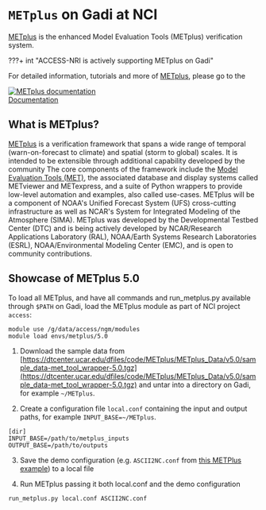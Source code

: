 # `METplus` on Gadi at NCI

[METplus](https://dtcenter.org/community-code/metplus) is the enhanced Model Evaluation Tools (METplus) verification system. 

???+ int "ACCESS-NRI is actively supporting METplus on Gadi"

For detailed information, tutorials and more of [METplus](https://metplus.readthedocs.io/en/latest/index.html), please go to the
 <div class="card-container">
     <a href="https://metplus.readthedocs.io/en/latest/index.html" class="vertical-card aspect-ratio2to1">
         <div class="vertical-card-image-container">
             <img src="../../../assets/model_evaluation/METplus_logo.png" alt="METplus documentation" class="img-contain"></img>
         </div>
         <div class="vertical-card-text-container bold">Documentation</div>
     </a>
 </div>

## What is METplus?

[METplus](https://dtcenter.org/community-code/metplus) is a verification framework that spans a wide range of temporal (warn-on-forecast to climate) and spatial (storm to global) scales. It is intended to be extensible through additional capability developed by the community The core components of the framework include the [Model Evaluation Tools (MET)](https://met.readthedocs.io/en/latest/), the associated database and display systems called METviewer and METexpress, and a suite of Python wrappers to provide low-level automation and examples, also called use-cases. METplus will be a component of NOAA's Unified Forecast System (UFS) cross-cutting infrastructure as well as NCAR's System for Integrated Modeling of the Atmosphere (SIMA). METplus was developed by the Developmental Testbed Center (DTC) and is being actively developed by NCAR/Research Applications Laboratory (RAL), NOAA/Earth Systems Research Laboratories (ESRL), NOAA/Environmental Modeling Center (EMC), and is open to community contributions.

## Showcase of METplus 5.0

To load all METplus, and have all commands and run_metplus.py available through `$PATH` on Gadi, load the METplus module as part of NCI project `access`:
```
module use /g/data/access/ngm/modules
module load envs/metplus/5.0
```

1. Download the sample data from [https://dtcenter.ucar.edu/dfiles/code/METplus/METplus_Data/v5.0/sample_data-met_tool_wrapper-5.0.tgz](https://dtcenter.ucar.edu/dfiles/code/METplus/METplus_Data/v5.0/sample_data-met_tool_wrapper-5.0.tgz) and untar into a directory on Gadi, for example `~/METplus`.

2. Create a configuration file `local.conf` containing the input and output paths, for example `INPUT_BASE=~/METplus`.

```
[dir]
INPUT_BASE=/path/to/metplus_inputs
OUTPUT_BASE=/path/to/outputs
```

3. Save the demo configuration (e.g. `ASCII2NC.conf` from [this METPlus example](https://metplus.readthedocs.io/en/latest/generated/met_tool_wrapper/ASCII2NC/ASCII2NC.html#sphx-glr-generated-met-tool-wrapper-ascii2nc-ascii2nc-py)) to a local file

4. Run METplus passing it both local.conf and the demo configuration

```
run_metplus.py local.conf ASCII2NC.conf
```

